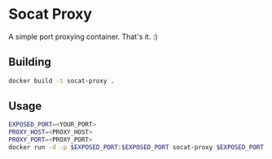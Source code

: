 # Socat Proxy

A simple port proxying container. That's it. :) 

## Building

```bash
docker build -t socat-proxy .
```

## Usage

```bash
EXPOSED_PORT=<YOUR_PORT>
PROXY_HOST=<PROXY_HOST>
PROXY_PORT=<PROXY_PORT>
docker run -d -p $EXPOSED_PORT:$EXPOSED_PORT socat-proxy $EXPOSED_PORT $PROXY_HOST $PROXY_PORT
```
